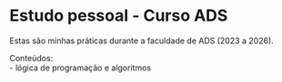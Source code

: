 # Estudo pessoal - Curso ADS

Estas são minhas práticas durante a faculdade de ADS (2023 a 2026).

Conteúdos: <br>
    - lógica de programação e algoritmos
